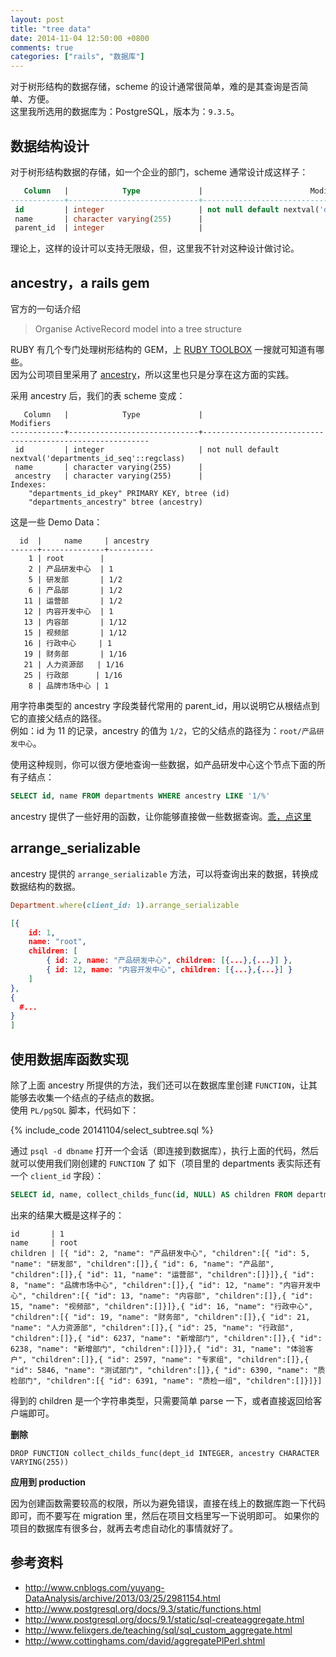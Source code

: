 ```yaml
---
layout: post
title: "tree data"
date: 2014-11-04 12:50:00 +0800
comments: true
categories: ["rails", "数据库"]
---
```


对于树形结构的数据存储，scheme 的设计通常很简单，难的是其查询是否简单、方便。<br/>
这里我所选用的数据库为：PostgreSQL，版本为：`9.3.5`。

## 数据结构设计

对于树形结构数据的存储，如一个企业的部门，scheme 通常设计成这样子：

```sql
   Column   |            Type             |                        Modifiers
------------+-----------------------------+----------------------------------------------------------
 id         | integer                     | not null default nextval('departments_id_seq'::regclass)
 name       | character varying(255)      |
 parent_id  | integer                     |
```

理论上，这样的设计可以支持无限级，但，这里我不针对这种设计做讨论。

## ancestry，a rails gem

官方的一句话介绍

> Organise ActiveRecord model into a tree structure

RUBY 有几个专门处理树形结构的 GEM，上 [RUBY TOOLBOX](https://www.ruby-toolbox.com/projects/ancestry) 一搜就可知道有哪些。<br/>
因为公司项目里采用了 [ancestry](https://github.com/stefankroes/ancestry)，所以这里也只是分享在这方面的实践。

采用 ancestry 后，我们的表 scheme 变成：

```
   Column   |            Type             |                        Modifiers
------------+-----------------------------+----------------------------------------------------------
 id         | integer                     | not null default nextval('departments_id_seq'::regclass)
 name       | character varying(255)      |
 ancestry   | character varying(255)      |
Indexes:
    "departments_id_pkey" PRIMARY KEY, btree (id)
    "departments_ancestry" btree (ancestry)
```

这是一些 Demo Data： 

```
  id  |     name     | ancestry
------+--------------+----------
    1 | root        |
    2 | 产品研发中心  | 1
    5 | 研发部       | 1/2
    6 | 产品部       | 1/2
   11 | 运营部       | 1/2
   12 | 内容开发中心  | 1
   13 | 内容部       | 1/12
   15 | 视频部       | 1/12
   16 | 行政中心     | 1
   19 | 财务部       | 1/16
   21 | 人力资源部   | 1/16
   25 | 行政部      | 1/16
    8 | 品牌市场中心 | 1
```

用字符串类型的 ancestry 字段类替代常用的 parent_id，用以说明它从根结点到它的直接父结点的路径。<br/>
例如：id 为 11 的记录，ancestry 的值为 `1/2`，它的父结点的路径为：`root/产品研发中心`。

使用这种规则，你可以很方便地查询一些数据，如产品研发中心这个节点下面的所有子结点：

```sql
SELECT id, name FROM departments WHERE ancestry LIKE '1/%'
```

ancestry 提供了一些好用的函数，让你能够直接做一些数据查询。[乖，点这里](https://github.com/stefankroes/ancestry#navigating-your-tree)

## arrange_serializable

ancestry 提供的 `arrange_serializable` 方法，可以将查询出来的数据，转换成数据结构的数据。

```ruby
Department.where(client_id: 1).arrange_serializable
```

```json
[{
    id: 1,
    name: "root",
    children: [
        { id: 2, name: "产品研发中心", children: [{...},{...}] },
        { id: 12, name: "内容开发中心", children: [{...},{...}] }
    ]
},
{
  #...
}
]
```

## 使用数据库函数实现

除了上面 ancestry 所提供的方法，我们还可以在数据库里创建 `FUNCTION`，让其能够去收集一个结点的子结点的数据。<br/>
使用 `PL/pgSQL` 脚本，代码如下：

{% include_code 20141104/select_subtree.sql %}

通过 `psql -d dbname` 打开一个会话（即连接到数据库），执行上面的代码，然后就可以使用我们刚创建的 `FUNCTION` 了
如下（项目里的 departments 表实际还有一个 `client_id` 字段）：

```sql
SELECT id, name, collect_childs_func(id, NULL) AS children FROM departments WHERE client_id = 1 AND ancestry IS NULL;
```

出来的结果大概是这样子的：

```
id       | 1
name     | root
children | [{ "id": 2, "name": "产品研发中心", "children":[{ "id": 5, "name": "研发部", "children":[]},{ "id": 6, "name": "产品部", "children":[]},{ "id": 11, "name": "运营部", "children":[]}]},{ "id": 8, "name": "品牌市场中心", "children":[]},{ "id": 12, "name": "内容开发中心", "children":[{ "id": 13, "name": "内容部", "children":[]},{ "id": 15, "name": "视频部", "children":[]}]},{ "id": 16, "name": "行政中心", "children":[{ "id": 19, "name": "财务部", "children":[]},{ "id": 21, "name": "人力资源部", "children":[]},{ "id": 25, "name": "行政部", "children":[]},{ "id": 6237, "name": "新增部门", "children":[]},{ "id": 6238, "name": "新增部门", "children":[]}]},{ "id": 31, "name": "体验客户", "children":[]},{ "id": 2597, "name": "专家组", "children":[]},{ "id": 5846, "name": "测试部门", "children":[]},{ "id": 6390, "name": "质检部门", "children":[{ "id": 6391, "name": "质检一组", "children":[]}]}]
```

得到的 children 是一个字符串类型，只需要简单 parse 一下，或者直接返回给客户端即可。

**删除**

```
DROP FUNCTION collect_childs_func(dept_id INTEGER, ancestry CHARACTER VARYING(255))
```

**应用到 production**

因为创建函数需要较高的权限，所以为避免错误，直接在线上的数据库跑一下代码即可，而不要写在 migration 里，然后在项目文档里写一下说明即可。
如果你的项目的数据库有很多台，就再去考虑自动化的事情就好了。


## 参考资料

- http://www.cnblogs.com/yuyang-DataAnalysis/archive/2013/03/25/2981154.html
- http://www.postgresql.org/docs/9.3/static/functions.html
- http://www.postgresql.org/docs/9.1/static/sql-createaggregate.html
- http://www.felixgers.de/teaching/sql/sql_custom_aggregate.html
- http://www.cottinghams.com/david/aggregatePlPerl.shtml
